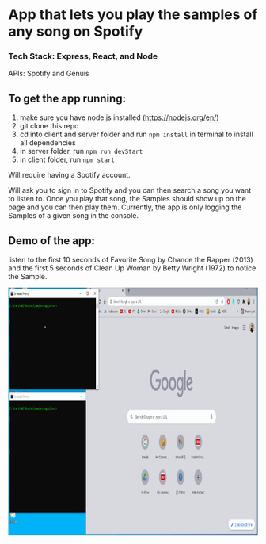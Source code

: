 # App that lets you play the samples of any song on Spotify

### Tech Stack: Express, React, and Node
APIs: Spotify and Genuis

## To get the app running:

1. make sure you have node.js installed (https://nodejs.org/en/)
2. git clone this repo
3. cd into client and server folder and run `npm install` in terminal to install all dependencies
4. in server folder, run `npm run devStart`
5. in client folder, run `npm start`

Will require having a Spotify account. 

Will ask you to sign in to Spotify and you can then search a song you want to listen to. Once you play that song, the Samples should show up on the page and you can then play them. Currently, the app is only logging the Samples of a given song in the console.

## Demo of the app:
listen to the first 10 seconds of Favorite Song by Chance the Rapper (2013) and the first 5 seconds of Clean Up Woman by Betty Wright (1972) to notice the Sample.

<img src='./demo.gif' title='Video Walkthrough' width='920px' height='500px' alt='Video Walkthrough' />
